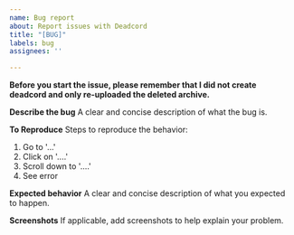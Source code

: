 ```yaml
---
name: Bug report
about: Report issues with Deadcord
title: "[BUG]"
labels: bug
assignees: ''

---
```


**Before you start the issue, please remember that I did not create deadcord and only re-uploaded the deleted archive.**

**Describe the bug**
A clear and concise description of what the bug is.

**To Reproduce**
Steps to reproduce the behavior:

1. Go to '...'
2. Click on '....'
3. Scroll down to '....'
4. See error

**Expected behavior**
A clear and concise description of what you expected to happen.

**Screenshots**
If applicable, add screenshots to help explain your problem.
